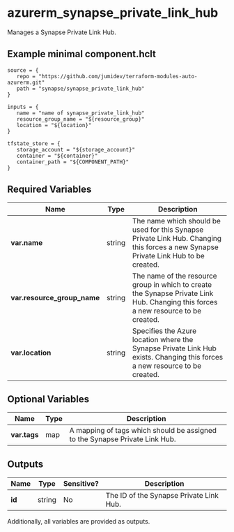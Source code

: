 # azurerm_synapse_private_link_hub

Manages a Synapse Private Link Hub.

## Example minimal component.hclt

```hcl
source = {
   repo = "https://github.com/jumidev/terraform-modules-auto-azurerm.git" 
   path = "synapse/synapse_private_link_hub" 
}

inputs = {
   name = "name of synapse_private_link_hub" 
   resource_group_name = "${resource_group}" 
   location = "${location}" 
}

tfstate_store = {
   storage_account = "${storage_account}" 
   container = "${container}" 
   container_path = "${COMPONENT_PATH}" 
}

```

## Required Variables

| Name | Type |  Description |
| ---- | --------- |  ----------- |
| **var.name** | string |  The name which should be used for this Synapse Private Link Hub. Changing this forces a new Synapse Private Link Hub to be created. | 
| **var.resource_group_name** | string |  The name of the resource group in which to create the Synapse Private Link Hub. Changing this forces a new resource to be created. | 
| **var.location** | string |  Specifies the Azure location where the Synapse Private Link Hub exists. Changing this forces a new resource to be created. | 

## Optional Variables

| Name | Type |  Description |
| ---- | --------- |  ----------- |
| **var.tags** | map |  A mapping of tags which should be assigned to the Synapse Private Link Hub. | 



## Outputs

| Name | Type | Sensitive? | Description |
| ---- | ---- | --------- | --------- |
| **id** | string | No  | The ID of the Synapse Private Link Hub. | 

Additionally, all variables are provided as outputs.
